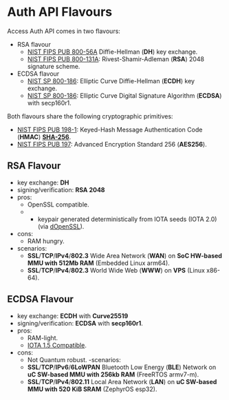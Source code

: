 # Auth API Flavours

Access Auth API comes in two flavours:
- RSA flavour
  - [NIST FIPS PUB 800-56A](https://nvlpubs.nist.gov/nistpubs/Legacy/SP/nistspecialpublication800-56ar.pdf) Diffie-Hellman (**DH**) key exchange.
  - [NIST FIPS PUB 800-131A](https://nvlpubs.nist.gov/nistpubs/SpecialPublications/NIST.SP.800-131Ar2.pdf): Rivest-Shamir-Adleman (**RSA**) 2048 signature scheme.
- ECDSA flavour
  - [NIST SP 800-186](https://nvlpubs.nist.gov/nistpubs/SpecialPublications/NIST.SP.800-186-draft.pdf): Elliptic Curve Diffie-Hellman (**ECDH**) key exchange.
  - [NIST SP 800-186](https://nvlpubs.nist.gov/nistpubs/SpecialPublications/NIST.SP.800-186-draft.pdf): Elliptic Curve Digital Signature Algorithm (**ECDSA**) with secp160r1.

Both flavours share the following cryptographic primitives:
- [NIST FIPS PUB 198-1](https://nvlpubs.nist.gov/nistpubs/FIPS/NIST.FIPS.198-1.pdf): Keyed-Hash Message Authentication Code (**HMAC**) [**SHA-256**](https://www.cs.princeton.edu/~appel/papers/verif-sha.pdf).
- [NIST FIPS PUB 197](https://nvlpubs.nist.gov/nistpubs/FIPS/NIST.FIPS.197.pdf): Advanced Encryption Standard 256 (**AES256**).

## RSA Flavour
- key exchange: **DH**
- signing/verification: **RSA 2048**
- pros:
  - OpenSSL compatible.
  -   - keypair generated deterministically from IOTA seeds (IOTA 2.0) (via [dOpenSSL](https://github.com/bernardoaraujor/dopenssl)).
- cons:
  - RAM hungry.
- scenarios:
  - **SSL**/**TCP**/**IPv4**/**802.3** Wide Area Network (**WAN**) on **SoC HW-based MMU with 512Mb RAM** (Embedded Linux arm64).
  - **SSL**/**TCP**/**IPv4**/**802.3** World Wide Web (**WWW**) on **VPS** (Linux x86-64).

## ECDSA Flavour
- key exchange: **ECDH** with **Curve25519**
- signing/verification: **ECDSA** with **secp160r1**.
- pros:
  - RAM-light.
  - [IOTA 1.5 Compatible](https://github.com/Wollac/protocol-rfcs/blob/ed25519/text/0009-ed25519-signature-scheme/0009-ed25519-signature-scheme.md).
- cons:
  - Not Quantum robust.
-scenarios:
  - **SSL**/**TCP**/**IPv6**/**6LoWPAN** Bluetooth Low Energy (**BLE**) Network on **uC SW-based MMU with 256kb RAM** (FreeRTOS armv7-m).
  - **SSL**/**TCP**/**IPv4**/**802.11** Local Area Network (**LAN**) on **uC SW-based MMU with 520 KiB SRAM** (ZephyrOS esp32).
